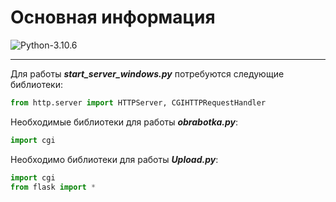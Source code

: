 # Основная информация

![Python-3.10.6](https://img.shields.io/badge/Python-v3.10.6-blue?style=for-the-badge)

---

Для работы ***start_server_windows.py*** потребуются следующие библиотеки: 

```python
from http.server import HTTPServer, CGIHTTPRequestHandler
```

Необходимые библиотеки для работы ***obrabotka.py***: 
```python
import cgi
```

Необходимо библиотеки для работы ***Upload.py***:

```python 
import cgi
from flask import * 
```
